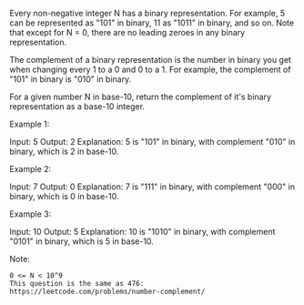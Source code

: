 Every non-negative integer N has a binary representation.  For example, 5 can be represented as "101" in binary, 11 as "1011" in binary, and so on.  Note that except for N = 0, there are no leading zeroes in any binary representation.

The complement of a binary representation is the number in binary you get when changing every 1 to a 0 and 0 to a 1.  For example, the complement of "101" in binary is "010" in binary.

For a given number N in base-10, return the complement of it's binary representation as a base-10 integer.

 

Example 1:

Input: 5
Output: 2
Explanation: 5 is "101" in binary, with complement "010" in binary, which is 2 in base-10.

Example 2:

Input: 7
Output: 0
Explanation: 7 is "111" in binary, with complement "000" in binary, which is 0 in base-10.

Example 3:

Input: 10
Output: 5
Explanation: 10 is "1010" in binary, with complement "0101" in binary, which is 5 in base-10.

 

Note:

    0 <= N < 10^9
    This question is the same as 476: https://leetcode.com/problems/number-complement/

